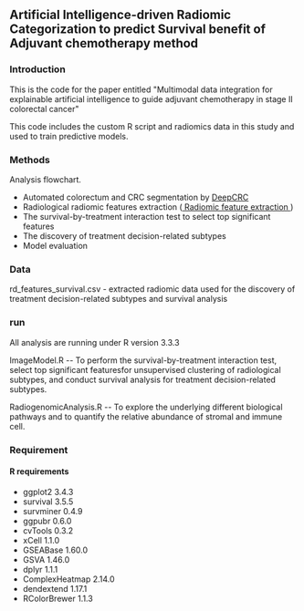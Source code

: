 ## Artificial Intelligence-driven Radiomic Categorization to predict Survival benefit of Adjuvant chemotherapy method

### Introduction
This is the code for the paper entitled "Multimodal data integration for explainable artificial intelligence to guide adjuvant chemotherapy in stage II colorectal cancer"

This code includes the custom R script and radiomics data in this study and used to train predictive models.

### Methods
Analysis flowchart.
- Automated colorectum and CRC segmentation by [
DeepCRC
](https://github.com/cx601/AIRCSA/blob/main/DeepCRC/MICCAI2022_Colonrectal_Cancer.pdf)
- Radiological radiomic features extraction ([
Radiomic feature extraction
](https://github.com/cyxie601/ESCC_ML/tree/master/Feature%20Extraction))
- The survival-by-treatment interaction test to select top significant features
- The discovery of treatment decision-related subtypes
- Model evaluation

### Data
rd_features_survival.csv - extracted radiomic data used for the discovery of treatment decision-related subtypes and survival analysis

### run
All analysis are running under R version 3.3.3

ImageModel.R -- To perform the survival-by-treatment interaction test, select top significant featuresfor unsupervised clustering of radiological subtypes, and conduct survival analysis for treatment decision-related subtypes.

RadiogenomicAnalysis.R -- To explore the underlying different biological pathways and to quantify the relative abundance of stromal and immune cell. 

### Requirement

#### R requirements
- ggplot2 3.4.3 
- survival 3.5.5
- survminer 0.4.9
- ggpubr 0.6.0
- cvTools 0.3.2
- xCell 1.1.0
- GSEABase 1.60.0
- GSVA 1.46.0
- dplyr 1.1.1
- ComplexHeatmap 2.14.0
- dendextend 1.17.1
- RColorBrewer 1.1.3
